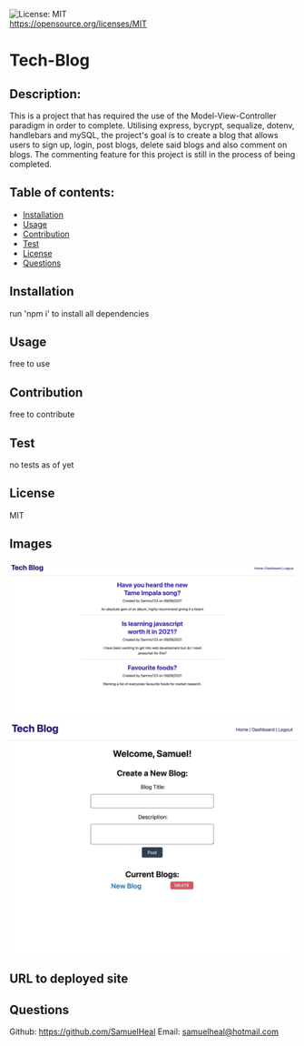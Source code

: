 ![License: MIT](https://img.shields.io/badge/License-MIT-yellow.svg)<br />https://opensource.org/licenses/MIT
  
  # Tech-Blog
  
  ## Description:
  This is a project that has required the use of the Model-View-Controller paradigm in order to complete. Utilising express, bycrypt, sequalize, dotenv, handlebars and mySQL, the project's goal is to create a blog that allows users to sign up, login, post blogs, delete said blogs and also comment on blogs. The commenting feature for this project is still in the process of being completed. 
  
  ## Table of contents:
  - [Installation](#installation)
  - [Usage](#usage)
  - [Contribution](#contribution)
  - [Test](#test)
  - [License](#license)
  - [Questions](#questions)

  ## Installation
  run 'npm i' to install all dependencies

  ## Usage
  free to use

  ## Contribution
  free to contribute

  ## Test
  no tests as of yet

  ## License
  MIT

  ## Images
  ![screenshot](pic1.png)
  ![screenshot](pic2.png)

  ## URL to deployed site

  ## Questions
  Github: https://github.com/SamuelHeal
  Email: samuelheal@hotmail.com
  

